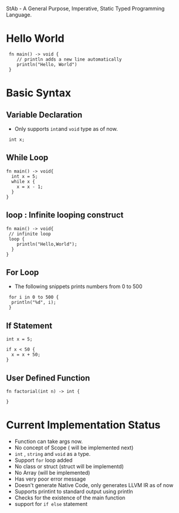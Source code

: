 StAb - A General Purpose, Imperative, Static Typed Programming Language.

# Hello World

```
 fn main() -> void {
    // println adds a new line automatically
    println("Hello, World")
 }
```

# Basic Syntax

## Variable Declaration
 - Only supports `int`and `void` type as of now.
```
 int x;
```

## While Loop

```
fn main() -> void{
  int x = 5;
  while x {
    x = x - 1;
  }
}
```

## loop : Infinite looping construct 

```
fn main() -> void{ 
 // infinite loop
 loop {
    println("Hello,World");
  }
}
```
## For Loop
- The following snippets prints numbers from 0 to 500
```
 for i in 0 to 500 {
  println("%d", i);
 }
```
## If Statement
```
int x = 5;

if x < 50 {
  x = x + 50;
}
```

## User Defined Function

```
fn factorial(int n) -> int {
  
}
```

# Current Implementation Status 

 - Function can take args now.
 - No concept of Scope ( will be implemented next)
 - `int` , `string` and `void` as a type.
 - Support `for` loop added
 - No class or struct (struct will be implementd)
 - No Array (will be implemented)
 - Has very poor error message
 - Doesn't generate Native Code, only generates LLVM IR as of now 
 - Supports printint to standard output using println
 - Checks for the existence of the main function
 - support for `if else` statement
